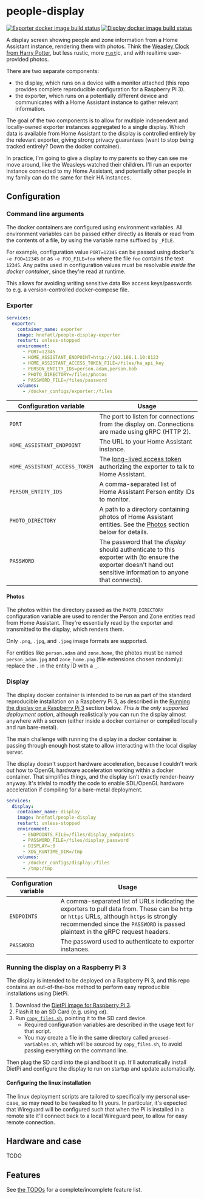 # people-display

[![Exporter docker image build status](https://github.com/hnefatl/people-display/actions/workflows/exporter-docker.yaml/badge.svg)](https://github.com/hnefatl/people-display/actions/workflows/exporter-docker.yaml)
[![Display docker image build status](https://github.com/hnefatl/people-display/actions/workflows/display-docker.yaml/badge.svg)](https://github.com/hnefatl/people-display/actions/workflows/display-docker.yaml)

A display screen showing people and zone information from a Home Assistant instance, rendering them with photos. Think the [Weasley Clock from Harry Potter](https://harrypotter.fandom.com/wiki/Weasley_Clock), but less rustic, more [`rust`](https://www.rust-lang.org)ic, and with realtime user-provided photos.

There are two separate components:
- the display, which runs on a device with a monitor attached (this repo provides complete reproducible configuration for a Raspberry Pi 3).
- the exporter, which runs on a potentially different device and communicates with a Home Assistant instance to gather relevant information.

The goal of the two components is to allow for multiple independent and locally-owned exporter instances aggregated to a single display. Which data is available from Home Assistant to the display is controlled entirely by the relevant exporter, giving strong privacy guarantees (want to stop being tracked entirely? Down the docker container).

In practice, I'm going to give a display to my parents so they can see me move around, like the Weasleys watched their children. I'll run an exporter instance connected to my Home Assistant, and potentially other people in my family can do the same for their HA instances.

## Configuration

### Command line arguments

The docker containers are configured using environment variables. All environment variables can be passed either directly as literals or read from the contents of a file, by using the variable name suffixed by `_FILE`.

For example, configuration value `PORT=12345` can be passed using docker's `-e FOO=12345` or as `-e FOO_FILE=foo` where the file `foo` contains the text `12345`. Any paths used in configuration values must be resolvable _inside the docker container_, since they're read at runtime.

This allows for avoiding writing sensitive data like access keys/passwords to e.g. a version-controlled docker-compose file.

### Exporter

```yaml
services:
  exporter:
    container_name: exporter
    image: hnefatl/people-display-exporter
    restart: unless-stopped
    environment:
      - PORT=12345
      - HOME_ASSISTANT_ENDPOINT=http://192.168.1.10:8123
      - HOME_ASSISTANT_ACCESS_TOKEN_FILE=/files/ha_api_key
      - PERSON_ENTITY_IDS=person.adam,person.bob
      - PHOTO_DIRECTORY=/files/photos
      - PASSWORD_FILE=/files/password
    volumes:
      - /docker_configs/exporter:/files
```

Configuration variable | Usage
--- | ---
`PORT` | The port to listen for connections from the display on. Connections are made using gRPC (HTTP 2).
`HOME_ASSISTANT_ENDPOINT` | The URL to your Home Assistant instance.
`HOME_ASSISTANT_ACCESS_TOKEN` | The [long-lived access token](https://developers.home-assistant.io/docs/auth_api/#long-lived-access-token) authorizing the exporter to talk to Home Assistant.
`PERSON_ENTITY_IDS` | A comma-separated list of Home Assistant Person entity IDs to monitor.
`PHOTO_DIRECTORY` | A path to a directory containing photos of Home Assistant entities. See the [Photos](#photos) section below for details.
`PASSWORD` | The password that the _display_ should authenticate to this exporter with (to ensure the exporter doesn't hand out sensitive information to anyone that connects).

#### Photos

The photos within the directory passed as the `PHOTO_DIRECTORY` configuration variable are used to render the Person and Zone entities read from Home Assistant. They're essentially read by the exporter and transmitted to the display, which renders them.

Only `.png`, `.jpg`, and `.jpeg` image formats are supported.

For entities like `person.adam` and `zone.home`, the photos must be named `person_adam.jpg` and `zone_home.png` (file extensions chosen randomly): replace the `.` in the entity ID with a `_`.

### Display

The display docker container is intended to be run as part of the standard reproducible installation on a Raspberry Pi 3, as described in the [Running the display on a Raspberry Pi 3](#running-the-display-on-a-raspberry-pi-3) section below. _This is the only supported deployment option_, although realistically you can run the display almost anywhere with a screen (either inside a docker container or compiled locally and run bare-metal).

The main challenge with running the display in a docker container is passing through enough host state to allow interacting with the local display server. 

The display doesn't support hardware acceleration, because I couldn't work out how to OpenGL hardware acceleration working within a docker container. That simplifies things, and the display isn't exactly render-heavy anyway. It's trivial to modify the code to enable SDL/OpenGL hardware acceleration if compiling for a bare-metal deployment.

```yaml
services:
  display:
    container_name: display
    image: hnefatl/people-display
    restart: unless-stopped
    environment:
      - ENDPOINTS_FILE=/files/display_endpoints
      - PASSWORD_FILE=/files/display_password
      - DISPLAY=:0
      - XDG_RUNTIME_DIR=/tmp
    volumes:
      - /docker_configs/display:/files
      - /tmp:/tmp
```

Configuration variable | Usage
--- | ---
`ENDPOINTS` | A comma-separated list of URLs indicating the exporters to pull data from. These can be `http` or `https` URLs, although `https` is strongly recommended since the `PASSWORD` is passed plaintext in the gRPC request headers.
`PASSWORD` | The password used to authenticate to exporter instances.

### Running the display on a Raspberry Pi 3

The display is intended to be deployed on a Raspberry Pi 3, and this repo contains an out-of-the-box method to perform easy reproducible installations using DietPi.

1. Download the [DietPi image for Raspberry Pi 3](https://dietpi.com/#downloadinfo).
1. Flash it to an SD Card (e.g. using `dd`).
1. Run [`copy_files.sh`](display-deploy/copy_files.sh), pointing it to the SD card device.
    - Required configuration variables are described in the usage text for that script.
    - You may create a file in the same directory called `preesed-variables.sh`, which will be sourced by `copy_files.sh`, to avoid passing everything on the command line.

Then plug the SD card into the pi and boot it up. It'll automatically install DietPi and configure the display to run on startup and update automatically.

#### Configuring the linux installation

The linux deployment scripts are tailored to specifically my personal use-case, so may need to be tweaked to fit yours. In particular, it's expected that Wireguard will be configured such that when the Pi is installed in a remote site it'll connect back to a local Wireguard peer, to allow for easy remote connection.

## Hardware and case

TODO

## Features

See [the TODOs](TODO.md) for a complete/incomplete feature list.
